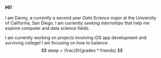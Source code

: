### Hi! 

I am Danny, a currently a second year *Data Science* major at the University of California, San Diego. I am currently *seeking internships* that help me explore computer and data science fields.

I am currently working on projects involving iOS app development and surviving college!
I am focusing on how to balance:
$$
sleep = \frac{9}{grades * friends}
$$

<!--
**dquangucsd/dquangucsd** is a ✨ _special_ ✨ repository because its `README.md` (this file) appears on your GitHub profile.

Here are some ideas to get you started:

- 🔭 I’m currently working on ...
- 🌱 I’m currently learning ...
- 👯 I’m looking to collaborate on ...
- 🤔 I’m looking for help with ...
- 💬 Ask me about ...
- 📫 How to reach me: ...
- 😄 Pronouns: ...
- ⚡ Fun fact: ...
-->
